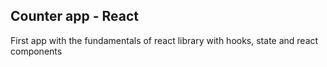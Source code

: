## Counter app - React

First app with the fundamentals of react library with hooks, state and react components
